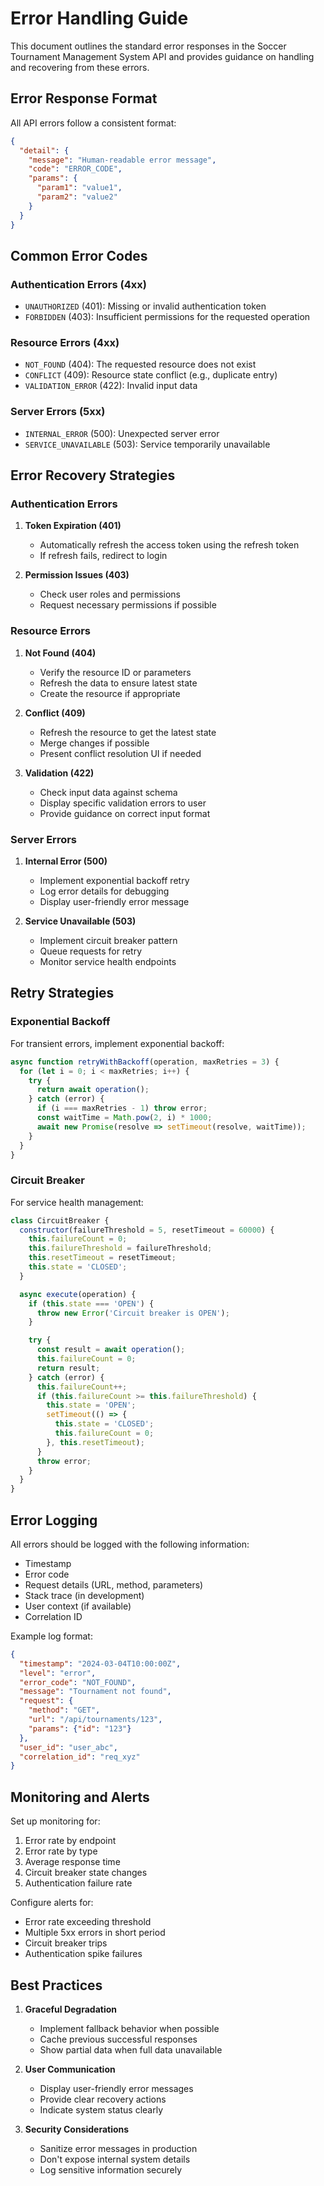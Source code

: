# Error Handling Guide

This document outlines the standard error responses in the Soccer Tournament Management System API and provides guidance on handling and recovering from these errors.

## Error Response Format

All API errors follow a consistent format:

```json
{
  "detail": {
    "message": "Human-readable error message",
    "code": "ERROR_CODE",
    "params": {
      "param1": "value1",
      "param2": "value2"
    }
  }
}
```

## Common Error Codes

### Authentication Errors (4xx)
- `UNAUTHORIZED` (401): Missing or invalid authentication token
- `FORBIDDEN` (403): Insufficient permissions for the requested operation

### Resource Errors (4xx)
- `NOT_FOUND` (404): The requested resource does not exist
- `CONFLICT` (409): Resource state conflict (e.g., duplicate entry)
- `VALIDATION_ERROR` (422): Invalid input data

### Server Errors (5xx)
- `INTERNAL_ERROR` (500): Unexpected server error
- `SERVICE_UNAVAILABLE` (503): Service temporarily unavailable

## Error Recovery Strategies

### Authentication Errors
1. **Token Expiration (401)**
   - Automatically refresh the access token using the refresh token
   - If refresh fails, redirect to login

2. **Permission Issues (403)**
   - Check user roles and permissions
   - Request necessary permissions if possible

### Resource Errors
1. **Not Found (404)**
   - Verify the resource ID or parameters
   - Refresh the data to ensure latest state
   - Create the resource if appropriate

2. **Conflict (409)**
   - Refresh the resource to get the latest state
   - Merge changes if possible
   - Present conflict resolution UI if needed

3. **Validation (422)**
   - Check input data against schema
   - Display specific validation errors to user
   - Provide guidance on correct input format

### Server Errors
1. **Internal Error (500)**
   - Implement exponential backoff retry
   - Log error details for debugging
   - Display user-friendly error message

2. **Service Unavailable (503)**
   - Implement circuit breaker pattern
   - Queue requests for retry
   - Monitor service health endpoints

## Retry Strategies

### Exponential Backoff
For transient errors, implement exponential backoff:

```javascript
async function retryWithBackoff(operation, maxRetries = 3) {
  for (let i = 0; i < maxRetries; i++) {
    try {
      return await operation();
    } catch (error) {
      if (i === maxRetries - 1) throw error;
      const waitTime = Math.pow(2, i) * 1000;
      await new Promise(resolve => setTimeout(resolve, waitTime));
    }
  }
}
```

### Circuit Breaker
For service health management:

```javascript
class CircuitBreaker {
  constructor(failureThreshold = 5, resetTimeout = 60000) {
    this.failureCount = 0;
    this.failureThreshold = failureThreshold;
    this.resetTimeout = resetTimeout;
    this.state = 'CLOSED';
  }

  async execute(operation) {
    if (this.state === 'OPEN') {
      throw new Error('Circuit breaker is OPEN');
    }

    try {
      const result = await operation();
      this.failureCount = 0;
      return result;
    } catch (error) {
      this.failureCount++;
      if (this.failureCount >= this.failureThreshold) {
        this.state = 'OPEN';
        setTimeout(() => {
          this.state = 'CLOSED';
          this.failureCount = 0;
        }, this.resetTimeout);
      }
      throw error;
    }
  }
}
```

## Error Logging

All errors should be logged with the following information:
- Timestamp
- Error code
- Request details (URL, method, parameters)
- Stack trace (in development)
- User context (if available)
- Correlation ID

Example log format:
```json
{
  "timestamp": "2024-03-04T10:00:00Z",
  "level": "error",
  "error_code": "NOT_FOUND",
  "message": "Tournament not found",
  "request": {
    "method": "GET",
    "url": "/api/tournaments/123",
    "params": {"id": "123"}
  },
  "user_id": "user_abc",
  "correlation_id": "req_xyz"
}
```

## Monitoring and Alerts

Set up monitoring for:
1. Error rate by endpoint
2. Error rate by type
3. Average response time
4. Circuit breaker state changes
5. Authentication failure rate

Configure alerts for:
- Error rate exceeding threshold
- Multiple 5xx errors in short period
- Circuit breaker trips
- Authentication spike failures

## Best Practices

1. **Graceful Degradation**
   - Implement fallback behavior when possible
   - Cache previous successful responses
   - Show partial data when full data unavailable

2. **User Communication**
   - Display user-friendly error messages
   - Provide clear recovery actions
   - Indicate system status clearly

3. **Security Considerations**
   - Sanitize error messages in production
   - Don't expose internal system details
   - Log sensitive information securely 